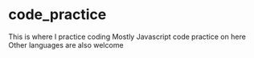# code_practice
This is where I practice coding
Mostly Javascript code practice on here 
Other languages are also welcome
